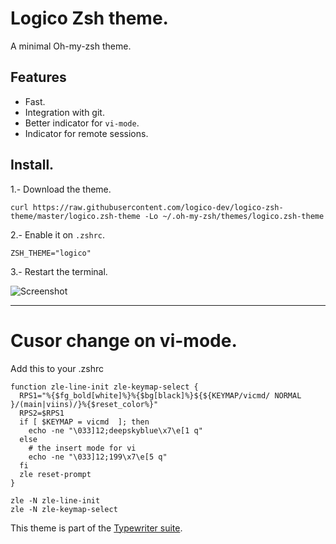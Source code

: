 # Logico Zsh theme.
A minimal Oh-my-zsh theme.

## Features

- Fast.
- Integration with git.
- Better indicator for `vi-mode`.
- Indicator for remote sessions.

## Install.

1.- Download the theme.

```
curl https://raw.githubusercontent.com/logico-dev/logico-zsh-theme/master/logico.zsh-theme -Lo ~/.oh-my-zsh/themes/logico.zsh-theme
```

2.- Enable it on `.zshrc`.

```
ZSH_THEME="logico"
```

3.- Restart the terminal.


![Screenshot](https://logico.ar/img/2019/03/25/logico-zsh-theme.gif)

---

# Cusor change on vi-mode.

Add this to your .zshrc

```
function zle-line-init zle-keymap-select {
  RPS1="%{$fg_bold[white]%}%{$bg[black]%}${${KEYMAP/vicmd/ NORMAL }/(main|viins)/}%{$reset_color%}"
  RPS2=$RPS1
  if [ $KEYMAP = vicmd  ]; then
    echo -ne "\033]12;deepskyblue\x7\e[1 q"
  else
    # the insert mode for vi
    echo -ne "\033]12;199\x7\e[5 q"
  fi
  zle reset-prompt
}

zle -N zle-line-init
zle -N zle-keymap-select
```


This theme is part of the [Typewriter suite](https://github.com/logico-dev/typewriter).
